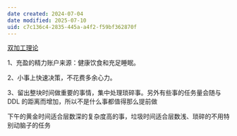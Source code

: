 ```yaml
---
date created: 2024-07-04
date modified: 2025-07-10
uid: c7c136c4-2835-445a-a4f2-f59bf362870f
---
```


[双加工理论](双加工理论.md)

1、充盈的精力账户来源：健康饮食和充足睡眠。

2、小事上快速决策，不花费多余心力。

3、留出整块时间做重要的事情，集中处理琐碎事。另外有些事的任务量会随与 DDL 的距离而增加，所以不是什么事都值得那么提前做

下午的黄金时间适合层数深的复杂度高的事，垃圾时间适合层数浅、琐碎的不用特别动脑子的任务
